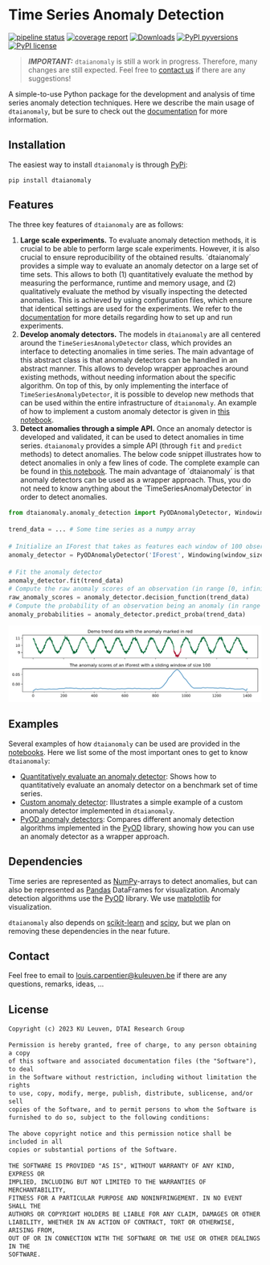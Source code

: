 # Time Series Anomaly Detection

[![pipeline status](https://gitlab.kuleuven.be/u0143709/time-series-anomaly-detection/badges/main/pipeline.svg)](https://gitlab.kuleuven.be/u0143709/time-series-anomaly-detection/-/commits/main)
[![coverage report](https://gitlab.kuleuven.be/u0143709/time-series-anomaly-detection/badges/main/coverage.svg)](https://gitlab.kuleuven.be/u0143709/time-series-anomaly-detection/-/commits/main)
[![Downloads](https://static.pepy.tech/badge/dtaianomaly)](https://pepy.tech/project/dtaianomaly)
[![PyPI pyversions](https://img.shields.io/pypi/pyversions/dtaianomaly.svg)](https://pypi.python.org/pypi/dtaianomaly/)
[![PyPI license](https://img.shields.io/pypi/l/dtaianomaly.svg)](https://pypi.python.org/pypi/dtaianomaly/)


> **_IMPORTANT:_** `dtaianomaly` is still a work in progress. Therefore, many changes 
> are still expected. Feel free to [contact us](#contact) if there are any suggestions!

A simple-to-use Python package for the development and analysis of time series anomaly 
detection techniques. Here we describe the main usage of `dtaianomaly`, but be sure to
check out the [documentation](https://u0143709.pages.gitlab.kuleuven.be/dtaianomaly/) 
for more information. 

## Installation
The easiest way to install `dtaianomaly` is through [PyPi](https://pypi.org/project/dtaianomaly/):
```
pip install dtaianomaly
```

## Features
The three key features of `dtaianomaly` are as follows:
1. **Large scale experiments.** To evaluate anomaly detection methods, it is crucial to
   be able to perform large scale experiments. However, it is also crucial to ensure 
   reproducibility of the obtained results. ´dtaianomaly´ provides a simple way to evaluate
   an anomaly detector on a large set of time sets. This allows to both (1) quantitatively 
   evaluate the method by measuring the performance, runtime and memory usage, and (2)
   qualitatively evaluate the method by visually inspecting the detected anomalies. 
   This is achieved by using configuration files, which ensure that identical settings
   are used for the experiments. We refer to the [documentation](https://u0143709.pages.gitlab.kuleuven.be/dtaianomaly/getting_started/experiments.html) for more details regarding
   how to set up and run experiments.
2. **Develop anomaly detectors.** The models in `dtaianomaly` are all centered around the
   `TimeSeriesAnomalyDetector` class, which provides an interface to detecting anomalies in
   time series. The main advantage of this abstract class is that anomaly detectors can be
   handled in an abstract manner. This allows to develop wrapper approaches around existing 
   methods, without needing information about the specific algorithm. On top of this, by 
   only implementing the interface of `TimeSeriesAnomalyDetector`, it is possible to develop
   new methods that can be used within the entire infrastructure of `dtaianomaly`. An example
   of how to implement a custom anomaly detector is given in [this notebook](notebooks/custom_anomaly_detector.ipynb).
3. **Detect anomalies through a simple API.** Once an anomaly detector is developed and
   validated, it can be used to detect anomalies in time series. `dtaianomaly` provides 
   a simple API (through `fit` and `predict` methods) to detect anomalies. The below code 
   snippet illustrates how to detect anomalies in only a few lines of code. The complete 
   example can be found in [this notebook](notebooks/README_demo.ipynb). The main advantage 
   of ´dtaianomaly´ is that anomaly detectors can be used as a wrapper approach. Thus, you 
   do not need to know anything about the ´TimeSeriesAnomalyDetector´ in order to
   detect anomalies. 

```python
from dtaianomaly.anomaly_detection import PyODAnomalyDetector, Windowing

trend_data = ... # Some time series as a numpy array

# Initialize an IForest that takes as features each window of 100 observations
anomaly_detector = PyODAnomalyDetector('IForest', Windowing(window_size=100))

# Fit the anomaly detector 
anomaly_detector.fit(trend_data)
# Compute the raw anomaly scores of an observation (in range [0, infinity])
raw_anomaly_scores = anomaly_detector.decision_function(trend_data)
# Compute the probability of an observation being an anomaly (in range [0, 1])
anomaly_probabilities = anomaly_detector.predict_proba(trend_data)
```
![Anomaly scores](notebooks/README_demo.svg)

## Examples
Several examples of how `dtaianomaly` can be used are provided in the [notebooks](notebooks). Here
we list some of the most important ones to get to know `dtaianomaly`:
- [Quantitatively evaluate an anomaly detector](notebooks/execute_workflow.ipynb): Shows how to 
  quantitatively evaluate an anomaly detector on a benchmark set of time series. 
- [Custom anomaly detector](notebooks/custom_anomaly_detector.ipynb): Illustrates a simple example 
  of a custom anomaly detector implemented in `dtaianomaly`. 
- [PyOD anomaly detectors](notebooks/analyze_pyod_anomaly_detectors.ipynb): Compares different anomaly detection algorithms 
  implemented in the [PyOD](https://pyod.readthedocs.io/en/latest/) library, showing how you can use an anomaly 
  detector as a wrapper approach. 

## Dependencies
Time series are represented as [NumPy](https://numpy.org/)-arrays to detect anomalies, but can 
also be represented as [Pandas](https://pandas.pydata.org/) DataFrames for visualization. Anomaly
detection algorithms use the [PyOD](https://pyod.readthedocs.io/en/latest/) library. We use 
[matplotlib](https://matplotlib.org/) for visualization. 

`dtaianomaly` also depends on [scikit-learn](https://scikit-learn.org/stable/) and 
[scipy](https://www.scipy.org/), but we plan on removing these dependencies in the near future.

## Contact
Feel free to email to [louis.carpentier@kuleuven.be](mailto:louis.carpentier@kuleuven.be) if 
there are any questions, remarks, ideas, ...

## License
    Copyright (c) 2023 KU Leuven, DTAI Research Group
    
    Permission is hereby granted, free of charge, to any person obtaining a copy
    of this software and associated documentation files (the "Software"), to deal
    in the Software without restriction, including without limitation the rights
    to use, copy, modify, merge, publish, distribute, sublicense, and/or sell
    copies of the Software, and to permit persons to whom the Software is
    furnished to do so, subject to the following conditions:
    
    The above copyright notice and this permission notice shall be included in all
    copies or substantial portions of the Software.
    
    THE SOFTWARE IS PROVIDED "AS IS", WITHOUT WARRANTY OF ANY KIND, EXPRESS OR
    IMPLIED, INCLUDING BUT NOT LIMITED TO THE WARRANTIES OF MERCHANTABILITY,
    FITNESS FOR A PARTICULAR PURPOSE AND NONINFRINGEMENT. IN NO EVENT SHALL THE
    AUTHORS OR COPYRIGHT HOLDERS BE LIABLE FOR ANY CLAIM, DAMAGES OR OTHER
    LIABILITY, WHETHER IN AN ACTION OF CONTRACT, TORT OR OTHERWISE, ARISING FROM,
    OUT OF OR IN CONNECTION WITH THE SOFTWARE OR THE USE OR OTHER DEALINGS IN THE
    SOFTWARE.
